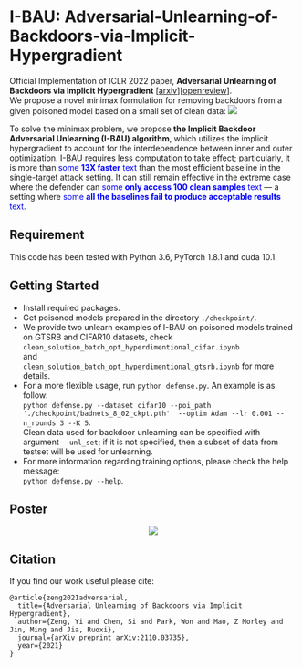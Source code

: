 # I-BAU: Adversarial-Unlearning-of-Backdoors-via-Implicit-Hypergradient
Official Implementation of ICLR 2022 paper, **Adversarial Unlearning of Backdoors via Implicit Hypergradient** \[[arxiv](https://arxiv.org/pdf/2110.03735.pdf)\]\[[openreview](https://openreview.net/forum?id=MeeQkFYVbzW)\]. <br>
We propose a novel minimax formulation for removing backdoors from a given poisoned model based on a small set of clean data:
<img src="https://latex.codecogs.com/svg.image?\theta^{*}=\underset{\theta}{\arg&space;\min&space;}&space;\max&space;_{\|\delta\|&space;\leq&space;C_{\delta}}&space;H(\delta,&space;\theta):=\frac{1}{n}&space;\sum_{i=1}^{n}&space;L\left(f_{\theta}\left(x_{i}&plus;\delta\right),&space;y_{i}\right)&space;">
<br>

 To solve the minimax problem, we propose **the Implicit Backdoor Adversarial Unlearning (I-BAU) algorithm**, which utilizes the implicit hypergradient to account for the interdependence between inner and outer optimization. I-BAU requires less computation to take effect; particularly, it is more than <span style="color:blue">some **13X faster** text</span> than the most efficient baseline in the single-target attack setting. It can still remain effective in the extreme case where the defender can <span style="color:blue">some **only access 100 clean samples** text</span> — a setting where <span style="color:blue">some **all the baselines fail to produce acceptable results** text</span>.

## Requirement
This code has been tested with Python 3.6, PyTorch 1.8.1 and cuda 10.1. 

## Getting Started
* Install required packages.
* Get poisoned models prepared in the directory `./checkpoint/`. <br>
* We provide two unlearn examples of I-BAU on poisoned models trained on GTSRB and CIFAR10 datasets, check <br> `clean_solution_batch_opt_hyperdimentional_cifar.ipynb` <br> and <br> `clean_solution_batch_opt_hyperdimentional_gtsrb.ipynb` for more details.
* For a more flexible usage, run `python defense.py`. An example is as follow:<br>
`python defense.py --dataset cifar10 --poi_path './checkpoint/badnets_8_02_ckpt.pth'  --optim Adam --lr 0.001 --n_rounds 3 --K 5`. <br>
Clean data used for backdoor unlearning can be specified with argument `--unl_set`; if it is not specified, then a subset of data from testset will be used for unlearning. <br>
* For more information regarding training options, please check the help message: <br>
`python defense.py --help`. <br>

## Poster
<center><img src="http://www.yi-zeng.com/wp-content/uploads/2022/04/ICLR-Poster.png"></center>

## Citation
If you find our work useful please cite:
```
@article{zeng2021adversarial,
  title={Adversarial Unlearning of Backdoors via Implicit Hypergradient},
  author={Zeng, Yi and Chen, Si and Park, Won and Mao, Z Morley and Jin, Ming and Jia, Ruoxi},
  journal={arXiv preprint arXiv:2110.03735},
  year={2021}
}
```
